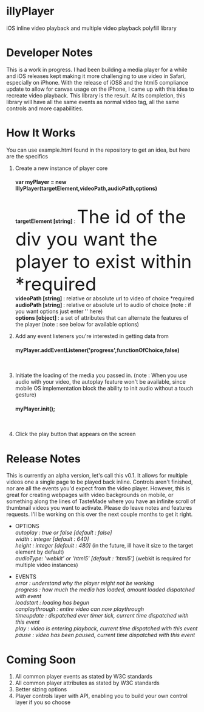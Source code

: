 # illyPlayer
iOS inline video playback and multiple video playback polyfill library

# Developer Notes
This is a work in progress. I had been building a media player for a while and iOS releases kept making it more challenging to use video in Safari, especially on iPhone.  With the release of iOS8 and the html5 compliance update to allow for canvas usage on the iPhone, I came up with this idea to recreate video playback.   This library is the result.  At its completion, this library will have all the same events as normal video tag, all the same controls and more capabilities.

# How It Works
You can use example.html found in the repository to get an idea, but here are the specifics

1.  Create a new instance of player core<Br>
    <h4>var myPlayer = new IllyPlayer(targetElement,videoPath,audioPath,options)<br><br></h4>
    
    <b>targetElement [string] </b>: <font size="12">The id of the div you want the player to exist within *required </font> <Br>
   <b>videoPath     [string] </b>: relative or absolute url to video of choice  *required <br>
   <b>audioPath     [string] </b> : relative or absolute url to audio of choice  (note : if you want options just enter '' here)<br>
   <b> options       [object] </b>: a set of attributes that can alternate the features of the player (note : see below for available options)<br>

2.  Add any event listeners you're interested in getting data from<br>
    <h4>myPlayer.addEventListener('progress',functionOfChoice,false)</h4>
    <br>
3.  Initiate the loading of the media you passed in.  (note : When you use audio with your video, the autoplay feature won't be available, since mobile OS implementation block the ability to init audio without a touch gesture) <br>
    <h4>myPlayer.init();</h4>
<br>

4.  Click the play button that appears on the screen


# Release Notes
This is currently an alpha version, let's call this v0.1.  It allows for multiple videos one a single page to be played back inline.  Controls aren't finished, nor are all the events you'd expect from the video player.  However, this is great for creating webpages with video backgrounds on mobile, or something along the lines of TasteMade where you have an infinite scroll of thumbnail videos you want to activate.  Please do leave notes and features requests. I'll be working on this over the next couple months to get it right.

- OPTIONS  <br>
    <i>autoplay : true or false  [default : false]</i><br>
    <i>width    : integer  [default : 640]</i><br>
    <i>height   : integer  [default : 480]</i>  (in the future, ill have it size to the target element by default)<br>
    <i>audioType: 'webkit' or 'html5'  [default : 'html5']</i> (webkit is required for multiple video instances)<br>

- EVENTS <br> 
    <i>error : understand why the player might not be working</i><br>
    <i>progress : how much the media has loaded, amount loaded dispatched with event</i><br>
    <i>loadstart : loading has begun</i><br>
    <i>canplaythrough : entire video can now playthrough</i><br>
    <i>timeupdate : dispatched ever timer tick, current time dispatched with this event</i><br>
    <i>play : video is entering playback, current time dispatched with this event</i><br>
    <i>pause : video has been paused, current time dispatched with this event</i><br>

# Coming Soon
1. All common player events as stated by W3C standards
2. All common player attributes as stated by W3C standards
3. Better sizing options
4. Player controls layer with API, enabling you to build your own control layer if you so choose
